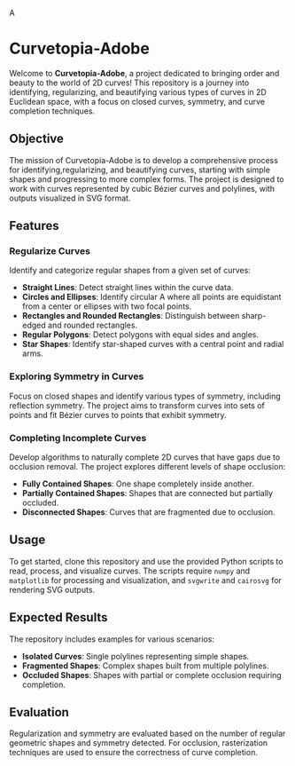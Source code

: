 A
# Curvetopia-Adobe

Welcome to **Curvetopia-Adobe**, a project dedicated to bringing order and beauty to the world of 2D curves! This repository is a journey into identifying, regularizing, and beautifying various types of curves in 2D Euclidean space, with a focus on closed curves, symmetry, and curve completion techniques.


## Objective
The mission of Curvetopia-Adobe is to develop a comprehensive process for identifying,regularizing, and beautifying curves, starting with simple shapes and progressing to more complex forms. The project is designed to work with curves represented by cubic Bézier curves and polylines, with outputs visualized in SVG format.

## Features

### Regularize Curves
Identify and categorize regular shapes from a given set of curves:
- **Straight Lines**: Detect straight lines within the curve data.
- **Circles and Ellipses**: Identify circular A where all points are equidistant from a center or ellipses with two focal points.
- **Rectangles and Rounded Rectangles**: Distinguish between sharp-edged and rounded rectangles.
- **Regular Polygons**: Detect polygons with equal sides and angles.
- **Star Shapes**: Identify star-shaped curves with a central point and radial arms.

### Exploring Symmetry in Curves
Focus on closed shapes and identify various types of symmetry, including reflection symmetry. The project aims to transform curves into sets of points and fit Bézier curves to points that exhibit symmetry.

### Completing Incomplete Curves
Develop algorithms to naturally complete 2D curves that have gaps due to occlusion removal. The project explores different levels of shape occlusion:
- **Fully Contained Shapes**: One shape completely inside another.
- **Partially Contained Shapes**: Shapes that are connected but partially occluded.
- **Disconnected Shapes**: Curves that are fragmented due to occlusion.

## Usage
To get started, clone this repository and use the provided Python scripts to read, process, and visualize curves. The scripts require `numpy` and `matplotlib` for processing and visualization, and `svgwrite` and `cairosvg` for rendering SVG outputs.


## Expected Results
The repository includes examples for various scenarios:
- **Isolated Curves**: Single polylines representing simple shapes.
- **Fragmented Shapes**: Complex shapes built from multiple polylines.
- **Occluded Shapes**: Shapes with partial or complete occlusion requiring completion.

## Evaluation
Regularization and symmetry are evaluated based on the number of regular geometric shapes and symmetry detected. For occlusion, rasterization techniques are used to ensure the correctness of curve completion.
